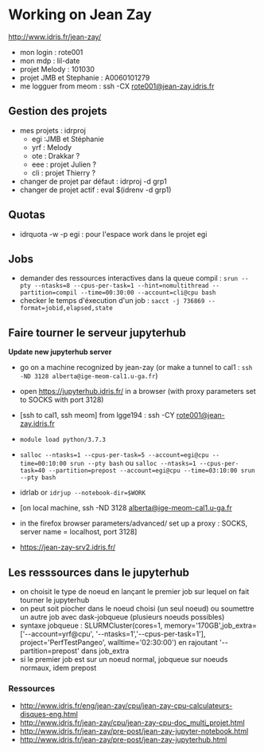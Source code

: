 # Working on Jean Zay

http://www.idris.fr/jean-zay/

 - mon login : rote001
 - mon mdp : lil-date
 - projet Melody : 101030
 - projet JMB et Stephanie : A0060101279
 - me logguer from meom : ssh -CX rote001@jean-zay.idris.fr
 
## Gestion des projets

  - mes projets : idrproj
    - egi :JMB et Stéphanie
    - yrf : Melody
    - ote : Drakkar ?
    - eee : projet Julien ?
    - cli : projet Thierry ?
  - changer de projet par défaut : idrproj -d grp1
  - changer de projet actif : eval $(idrenv -d grp1)
  
## Quotas

- idrquota -w -p egi : pour l'espace work dans le projet egi

## Jobs

- demander des ressources interactives dans la queue compil : ```srun --pty --ntasks=8 --cpus-per-task=1 --hint=nomultithread --partition=compil --time=00:30:00 --account=cli@cpu bash```
- checker le temps d'éxecution d'un job : ```sacct -j 736869 --format=jobid,elapsed,state```

## Faire tourner le serveur jupyterhub

**Update new jupyterhub server**
   - go on a machine recognized by jean-zay (or make a tunnel to cal1 : ```ssh -ND 3128 alberta@ige-meom-cal1.u-ga.fr```)
   - open https://jupyterhub.idris.fr/ in a browser (with proxy parameters set to SOCKS with port 3128)

   - [ssh to cal1, ssh meom] from lgge194 : ssh -CY rote001@jean-zay.idris.fr
   - ```module load python/3.7.3```
   - ```salloc --ntasks=1 --cpus-per-task=5 --account=egi@cpu --time=00:10:00 srun --pty bash``` ou ```salloc --ntasks=1 --cpus-per-task=40 --partition=prepost --account=egi@cpu --time=03:10:00 srun --pty bash```
   - idrlab or ```idrjup --notebook-dir=$WORK```
   - [on local machine, ssh -ND 3128 alberta@ige-meom-cal1.u-ga.fr
   - in the firefox browser parameters/advanced/ set up a proxy : SOCKS, server name = localhost, port 3128]
   - https://jean-zay-srv2.idris.fr/
   
## Les resssources dans le jupyterhub
   - on choisit le type de noeud en lançant le premier job sur lequel on fait tourner le jupyterhub
   - on peut soit piocher dans le noeud choisi (un seul noeud) ou soumettre un autre job avec dask-jobqueue (plusieurs noeuds possibles)
   - syntaxe jobqueue : SLURMCluster(cores=1, memory='170GB',job_extra=['--account=yrf@cpu',
                                  '--ntasks=1','--cpus-per-task=1'], project='PerfTestPangeo', walltime='02:30:00') en rajoutant '--partition=prepost' dans job_extra
   - si le premier job est sur un noeud normal, jobqueue sur noeuds normaux, idem prepost      
                            
### Ressources
 
  - http://www.idris.fr/eng/jean-zay/cpu/jean-zay-cpu-calculateurs-disques-eng.html
  - http://www.idris.fr/jean-zay/cpu/jean-zay-cpu-doc_multi_projet.html
  - http://www.idris.fr/jean-zay/pre-post/jean-zay-jupyter-notebook.html
  - http://www.idris.fr/jean-zay/pre-post/jean-zay-jupyterhub.html
  
